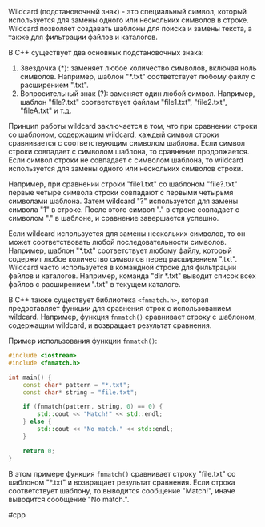 Wildcard (подстановочный знак) - это специальный символ, который используется для замены одного или нескольких символов в строке. Wildcard позволяет создавать шаблоны для поиска и замены текста, а также для фильтрации файлов и каталогов.

В C++ существует два основных подстановочных знака:

1. Звездочка (\*): заменяет любое количество символов, включая ноль символов. Например, шаблон "*.txt" соответствует любому файлу с расширением ".txt".
2. Вопросительный знак (?): заменяет один любой символ. Например, шаблон "file?.txt" соответствует файлам "file1.txt", "file2.txt", "fileA.txt" и т.д.

Принцип работы wildcard заключается в том, что при сравнении строки со шаблоном, содержащим wildcard, каждый символ строки сравнивается с соответствующим символом шаблона. Если символ строки совпадает с символом шаблона, то сравнение продолжается. Если символ строки не совпадает с символом шаблона, то wildcard используется для замены одного или нескольких символов строки.

Например, при сравнении строки "file1.txt" со шаблоном "file?.txt" первые четыре символа строки совпадают с первыми четырьмя символами шаблона. Затем wildcard "?" используется для замены символа "1" в строке. После этого символ "." в строке совпадает с символом "." в шаблоне, и сравнение завершается успешно.

Если wildcard используется для замены нескольких символов, то он может соответствовать любой последовательности символов. Например, шаблон "\*.txt" соответствует любому файлу, который содержит любое количество символов перед расширением ".txt".
Wildcard часто используется в командной строке для фильтрации файлов и каталогов. Например, команда "dir \*.txt" выводит список всех файлов с расширением ".txt" в текущем каталоге.

В C++ также существует библиотека `<fnmatch.h>`, которая предоставляет функции для сравнения строк с использованием wildcard. Например, функция `fnmatch()` сравнивает строку с шаблоном, содержащим wildcard, и возвращает результат сравнения.

Пример использования функции `fnmatch()`:
```c++
#include <iostream>
#include <fnmatch.h>

int main() {
    const char* pattern = "*.txt";
    const char* string = "file.txt";

    if (fnmatch(pattern, string, 0) == 0) {
        std::cout << "Match!" << std::endl;
    } else {
        std::cout << "No match." << std::endl;
    }

    return 0;
}
```
В этом примере функция `fnmatch()` сравнивает строку "file.txt" со шаблоном "*.txt" и возвращает результат сравнения. Если строка соответствует шаблону, то выводится сообщение "Match!", иначе выводится сообщение "No match.".

#cpp 